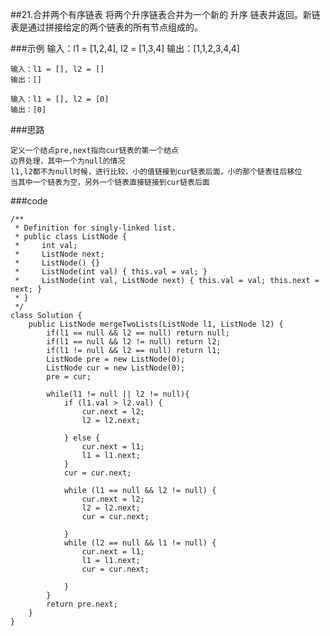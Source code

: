 ##21.合并两个有序链表
将两个升序链表合并为一个新的 升序 链表并返回。新链表是通过拼接给定的两个链表的所有节点组成的。 

###示例
    输入：l1 = [1,2,4], l2 = [1,3,4]
    输出：[1,1,2,3,4,4]
    
    输入：l1 = [], l2 = []
    输出：[]
    
    输入：l1 = [], l2 = [0]
    输出：[0]
###思路

    定义一个结点pre,next指向cur链表的第一个结点
    边界处理，其中一个为null的情况
    l1,l2都不为null时候，进行比较，小的值链接到cur链表后面，小的那个链表往后移位
    当其中一个链表为空，另外一个链表直接链接到cur链表后面
    
###code

    /**
     * Definition for singly-linked list.
     * public class ListNode {
     *     int val;
     *     ListNode next;
     *     ListNode() {}
     *     ListNode(int val) { this.val = val; }
     *     ListNode(int val, ListNode next) { this.val = val; this.next = next; }
     * }
     */
    class Solution {
        public ListNode mergeTwoLists(ListNode l1, ListNode l2) {
            if(l1 == null && l2 == null) return null;
            if(l1 == null && l2 != null) return l2;
            if(l1 != null && l2 == null) return l1;
            ListNode pre = new ListNode(0);
            ListNode cur = new ListNode(0);
            pre = cur;
    
            while(l1 != null || l2 != null){
                if (l1.val > l2.val) {
                    cur.next = l2;
                    l2 = l2.next;
    
                } else {
                    cur.next = l1;
                    l1 = l1.next;
                }
                cur = cur.next;
    
                while (l1 == null && l2 != null) {
                    cur.next = l2;
                    l2 = l2.next;
                    cur = cur.next;
    
                }
                while (l2 == null && l1 != null) {
                    cur.next = l1;
                    l1 = l1.next;
                    cur = cur.next;
    
                }
            }
            return pre.next;
        }
    }